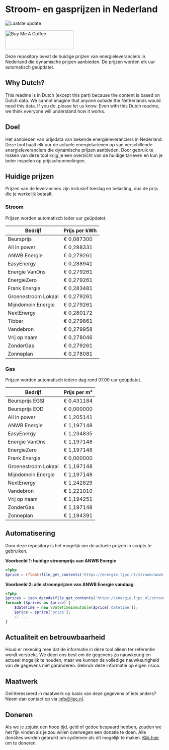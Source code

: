 # Stroom- en gasprijzen in Nederland

![Laatste update](https://img.shields.io/badge/laatste%20update-2023--11--11%2000%3A00%20CET-brightgreen)

<a href="https://www.buymeacoffee.com/Lars-" target="_blank"><img src="https://cdn.buymeacoffee.com/buttons/v2/default-orange.png" alt="Buy Me A Coffee" height="60" style="height: 60px !important;width: 217px !important;" ></a>

Deze repository bevat de huidige prijzen van energieleveranciers in Nederland die dynamische prijzen aanbieden. De prijzen worden elk uur automatisch geüpdatet.

## Why Dutch?

This readme is in Dutch (except this part) because the content is based on Dutch data. We cannot imagine that anyone outside the Netherlands would need this data. If you do, please let us know. Even with this Dutch readme, we think
everyone will understand how it works.

## Doel

Het aanbieden van prijsdata van bekende energieleveranciers in Nederland. Deze tool haalt elk uur de actuele energietarieven op van verschillende energieleveranciers die dynamische prijzen aanbieden. Door gebruik te maken van deze tool
krijg je een overzicht van de huidige tarieven en kun je beter inspelen op prijsschommelingen.

## Huidige prijzen

Prijzen van de leveranciers zijn inclusief toeslag en belasting, dus de prijs die je werkelijk betaalt.

### Stroom

Prijzen worden automatisch ieder uur geüpdatet.

 Bedrijf | Prijs per kWh 
---------|---------------
Beursprijs | € 0,087300
All in power | € 0,288331
ANWB Energie | € 0,279261
EasyEnergy | € 0,288941
Energie VanOns | € 0,279261
EnergieZero | € 0,279261
Frank Energie | € 0,283481
Groenestroom Lokaal | € 0,279261
Mijndomein Energie | € 0,279261
NextEnergy | € 0,280172
Tibber | € 0,279861
Vandebron | € 0,279958
Vrij op naam | € 0,278046
ZonderGas | € 0,279261
Zonneplan | € 0,278081


### Gas

Prijzen worden automatisch iedere dag rond 07.00 uur geüpdatet.

 Bedrijf | Prijs per m³ 
---------|--------------
Beursprijs EGSI | € 0,431184
Beursprijs EOD | € 0,000000
All in power | € 1,205141
ANWB Energie | € 1,197148
EasyEnergy | € 1,234835
Energie VanOns | € 1,197148
EnergieZero | € 1,197148
Frank Energie | € 0,000000
Groenestroom Lokaal | € 1,197148
Mijndomein Energie | € 1,197148
NextEnergy | € 1,242829
Vandebron | € 1,221010
Vrij op naam | € 1,194251
ZonderGas | € 1,197148
Zonneplan | € 1,194391


## Automatisering

Door deze repository is het mogelijk om de actuele prijzen in scripts te gebruiken.

**Voorbeeld 1: huidige stroomprijs van ANWB Energie**

```php
<?php
$price = (float)file_get_contents('https://energie.ljpc.nl/stroom/anwb-energie-nu.txt');

```

**Voorbeeld 2: alle stroomprijzen van ANWB Energie vandaag**

```php
<?php
$prices = json_decode(file_get_contents('https://energie.ljpc.nl/stroom/all-in-power-vandaag.json'),true);
foreach ($prices as $price) {
    $dateTime = new \DateTimeImmutable($price['datetime']);
    $price = $price['price'];
    // ...
}
```

## Actualiteit en betrouwbaarheid

Houd er rekening mee dat de informatie in deze tool alleen ter referentie wordt verstrekt. We doen ons best om de gegevens zo nauwkeurig en actueel mogelijk te houden, maar we kunnen de volledige nauwkeurigheid van de gegevens niet
garanderen. Gebruik deze informatie op eigen risico.

## Maatwerk

Geïnteresseerd in maatwerk op basis van deze gegevens of iets anders? Neem dan contact op
via [info@ljpc.nl](mailto:info@ljpc.nl?subject=Energie%20prijzen).

## Doneren

Als we je zojuist een hoop tijd, geld of gedoe bespaard hebben, zouden we het fijn vinden als je zou willen overwegen een
donatie te doen. Alle donaties worden gebruikt om systemen als dit mogelijk te
maken. [Klik hier](https://www.buymeacoffee.com/Lars-) om te doneren.
